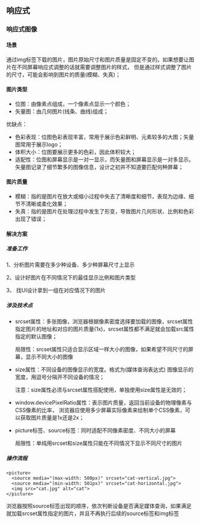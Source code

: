 ## 响应式
### 响应式图像
#### 场景
通过img标签下载的图片，图片原始尺寸和图片质量是固定不变的。如果想要让图片在不同屏幕响应式调整的话就需要调整图片的样式，
但是通过样式调整了图片的尺寸，可能会影响到图片的质量(模糊、失真)；

#### 图片类型
- 位图：由像素点组成，一个像素点显示一个颜色；
- 矢量图：由几何图片(线条、曲线)组成；

优缺点：
- 色彩表现：位图色彩表现丰富，常用于展示色彩鲜明、元素较多的大图；矢量图常用于展示logo；
- 体积大小：位图要展示更多的色彩，因此体积较大；
- 适配性：位图和屏幕显示是一对一显示，而矢量图和屏幕显示是一对多显示。矢量图记录了细节繁多的图像信息，设计之初并不知道要匹配何种屏幕；

#### 图片质量
- 模糊：指的是图片在放大或缩小过程中失去了清晰度和细节，表现为边缘、细节不清晰或柔化效果；
- 失真：指的是图片在处理过程中发生了形变，导致图片几何形状、比例和色彩出现了错误；

#### 解决方案
##### 准备工作
1、分析图片需要在多少种设备、多少种屏幕尺寸上显示

2、设计好图片在不同情况下的最佳显示比例和图片类型

3、 找UI设计拿到一组在对应情况下的图片

##### 涉及技术点
- srcset属性：多张图像，浏览器根据像素密度选择要加载的图像，srcset属性指定图片的地址和对应的图片质量(1x)，srcset属性都不满足就会加载src属性指定的默认图像；

    
    局限性：srcset属性只适合显示区域一样大小的图像，如果希望不同尺寸的屏幕，显示不同大小的图像

- size属性：不同设备的图像显示的宽度。格式为(媒体查询表达式) 图像显示的宽度，用逗号分隔开不同设备的情况；


    注意：size属性必须与srcset属性搭配使用，单独使用size属性是无效的；

- window.devicePixelRatio属性：表示图片质量，返回当前设备的物理像素与CSS像素的比率，
  浏览器应使用多少屏幕实际像素来绘制单个CSS像素，可以获取图片质量是1x还是2x；
- picture标签、source标签：同时适配不同像素密度、不同大小的屏幕


    局限性：单纯用srcset和size属性只能在不同情况下显示不同尺寸的图片
##### 操作流程
```
<picture>
  <source media="(max-width: 500px)" srcset="cat-vertical.jpg">
  <source media="(min-width: 501px)" srcset="cat-horizontal.jpg">
  <img src="cat.jpg" alt="cat">
</picture>
```
浏览器按照source标签出现的顺序，依次判断设备是否满足媒体查询，如果满足就加载srcset属性指定的图片，并且不再执行后续的source标签和img标签